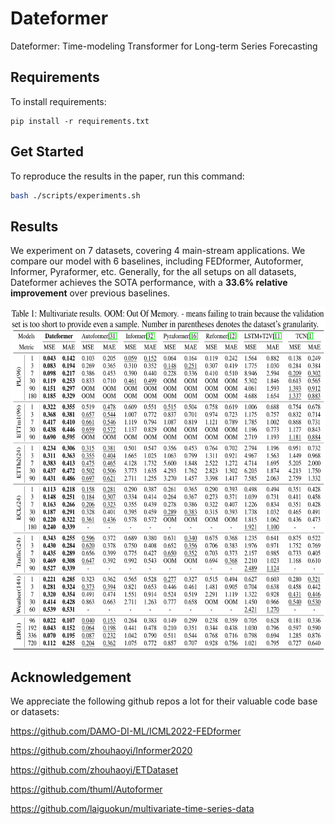 # Dateformer

Dateformer: Time-modeling Transformer for Long-term Series Forecasting

## Requirements

To install requirements:

```setup
pip install -r requirements.txt
```

## Get Started

To reproduce the results in the paper, run this command:

```bash
bash ./scripts/experiments.sh
```
## Results

We experiment on 7 datasets, covering 4 main-stream applications. We compare our model with 6 baselines, including FEDformer, Autoformer, Informer, Pyraformer, etc. Generally, for the all setups on all datasets, Dateformer achieves the SOTA performance, with a **33.6% relative improvement** over previous baselines.
<p align="center">
<img src=".\pic\result.png" height = "550" alt="" align=center />
</p>

## Acknowledgement

We appreciate the following github repos a lot for their valuable code base or datasets:

https://github.com/DAMO-DI-ML/ICML2022-FEDformer

https://github.com/zhouhaoyi/Informer2020

https://github.com/zhouhaoyi/ETDataset

https://github.com/thuml/Autoformer

https://github.com/laiguokun/multivariate-time-series-data